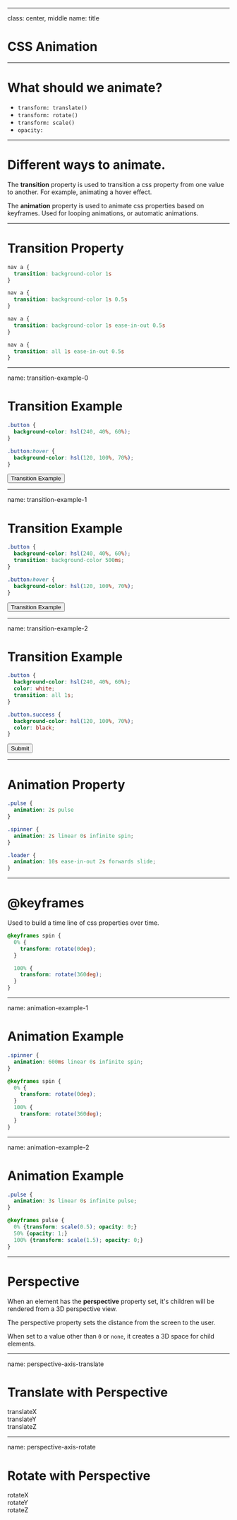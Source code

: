 
---

class: center, middle
name: title

# CSS Animation

---

# What should we animate?

- `transform: translate()`
- `transform: rotate()`
- `transform: scale()`
- `opacity:`

---

# Different ways to animate.

The **transition** property is used to transition a css property from one value
to another. For example, animating a hover effect.

The **animation** property is used to animate css properties based on keyframes.
Used for looping animations, or automatic animations.

---

# Transition Property

```css
nav a {
  transition: background-color 1s
}
```

```css
nav a {
  transition: background-color 1s 0.5s
}
```

```css
nav a {
  transition: background-color 1s ease-in-out 0.5s
}
```

```css
nav a {
  transition: all 1s ease-in-out 0.5s
}
```

---

name: transition-example-0

# Transition Example

```css
.button {
  background-color: hsl(240, 40%, 60%);
}

.button:hover {
  background-color: hsl(120, 100%, 70%);
}
```

<div class="button-container">
  <button class="button">Transition Example</button>
</div>

---

name: transition-example-1

# Transition Example

```css
.button {
  background-color: hsl(240, 40%, 60%);
  transition: background-color 500ms;
}

.button:hover {
  background-color: hsl(120, 100%, 70%);
}
```

<div class="button-container">
  <button class="button">Transition Example</button>
</div>

---

name: transition-example-2

# Transition Example

```css
.button {
  background-color: hsl(240, 40%, 60%);
  color: white;
  transition: all 1s;
}

.button.success {
  background-color: hsl(120, 100%, 70%);
  color: black;
}
```

<div class="button-container">
  <button id="transition-example-2-button" class="button">Submit</button>
</div>

---

# Animation Property

```css
.pulse {
  animation: 2s pulse
}
```

```css
.spinner {
  animation: 2s linear 0s infinite spin;
}
```

```css
.loader {
  animation: 10s ease-in-out 2s forwards slide;
}
```

---

# @keyframes

Used to build a time line of css properties over time.

```css
@keyframes spin {
  0% {
    transform: rotate(0deg);
  }

  100% {
    transform: rotate(360deg);
  }
}
```

---

name: animation-example-1

# Animation Example

```css
.spinner {
  animation: 600ms linear 0s infinite spin;
}

@keyframes spin {
  0% {
    transform: rotate(0deg);
  }
  100% {
    transform: rotate(360deg);
  }
}
```

<div class="spinner-container">
  <div class="spinner"></div>
</div>

---

name: animation-example-2

# Animation Example

```css
.pulse {
  animation: 3s linear 0s infinite pulse;
}

@keyframes pulse {
  0% {transform: scale(0.5); opacity: 0;}
  50% {opacity: 1;}
  100% {transform: scale(1.5); opacity: 0;}
}
```

<div class="pulse-container">
  <div class="pulse"></div>
</div>

---

# Perspective

When an element has the **perspective** property set, it's children will be
rendered from a 3D perspective view.

The perspective property sets the distance from the screen to the user.

When set to a value other than `0` or `none`, it creates a 3D space for child
elements.

---

name: perspective-axis-translate

# Translate with Perspective

<div class="translate-container">
  <div class="x">translateX</div>
  <div class="y">translateY</div>
  <div class="z">translateZ</div>
</div>

---

name: perspective-axis-rotate

# Rotate with Perspective

<div class="rotate-container">
  <div class="x">rotateX</div>
  <div class="y">rotateY</div>
  <div class="z">rotateZ</div>
</div>
